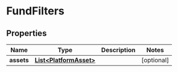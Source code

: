 
# FundFilters

## Properties
Name | Type | Description | Notes
------------ | ------------- | ------------- | -------------
**assets** | [**List&lt;PlatformAsset&gt;**](PlatformAsset.md) |  |  [optional]



